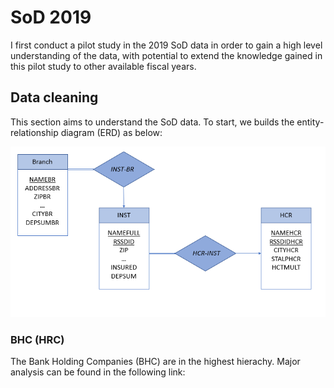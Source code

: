 # SoD 2019


I first conduct a pilot study in the 2019 SoD data in order to gain a high level understanding of the data, with potential to extend the knowledge gained in this pilot study to other available fiscal years.</p>

## Data cleaning

This section aims to understand the SoD data. To start, we builds the entity-relationship diagram (ERD) as below:

![SoD ERD](https://github.com/jiashanwu/GeoBankBR/blob/master/GeoBankBR2019/ERD.PNG)

### BHC (HRC)

The Bank Holding Companies (BHC) are in the highest hierachy. Major analysis can be found in the following link:

